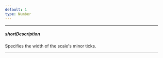 ```yaml
---
default: 1
type: Number
---
```

---
##### shortDescription
Specifies the width of the scale's minor ticks.

---

